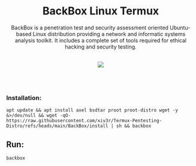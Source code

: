 # <h1 align="center"> BackBox Linux Termux</h1>
<p align="center"> BackBox is a penetration test and security assessment oriented Ubuntu-based Linux distribution providing a network and informatic systems analysis toolkit. It includes a complete set of tools required for ethical hacking and security testing.</p>

<br>

<div align="center"><img src="https://github.com/xiv3r/Termux-Pentesting-Distro/blob/main/BackBox/backbox.png">
</div>

<br></br>


### Installation:
```
apt update && apt install axel bsdtar proot proot-distro wget -y &>/dev/null && wget -qO- https://raw.githubusercontent.com/xiv3r/Termux-Pentesting-Distro/refs/heads/main/BackBox/install | sh && backbox
```
## Run:
```
backbox
```
